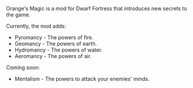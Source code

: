 Orange's Magic is a mod for Dwarf Fortress that introduces new secrets to the game.

Currently, the mod adds:
* Pyromancy - The powers of fire.
* Geomancy - The powers of earth.
* Hydromancy - The powers of water.
* Aeromancy - The powers of air.

Coming soon:
* Mentalism - The powers to attack your enemies' minds.
